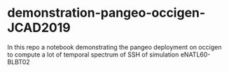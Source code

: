 # demonstration-pangeo-occigen-JCAD2019

In this repo a notebook demonstrating the pangeo deployment on occigen to compute a lot of temporal spectrum of SSH of simulation eNATL60-BLBT02
